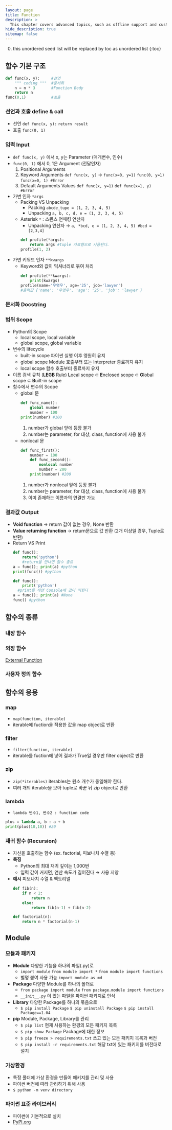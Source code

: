 ```yaml
---
layout: page
title: Function
description: >
  This chapter covers advanced topics, such as offline support and custom JS builds. Codings skills are recommended.
hide_description: true
sitemap: false
---
```

0. this unordered seed list will be replaced by toc as unordered list
{:toc}

## 함수 기본 구조
```python
def func(x, y):     #선언
	""" coding """  #문서화
	n = n * 3       #Function Body
	return n
func(0,1)           #호출
```

### 선언과 호출 define & call
- 선언 `def func(x, y):` `return result`
- 호출 `func(0, 1)`

### 입력 Input
- `def func(x, y)` 에서 x, y는 Parameter (매개변수, 인수)
- `func(0, 1)` 에서 0, 1은 Argument (전달인자)
    1. Positional Arguments
    2. Keyword Arguments
        `def func(x, y)` → `func(x=0, y=1)` `func(0, y=1)` `func(x=0, 1) #Error`
    3. Default Arguments Values
        `def func(x, y=1)` `def func(x=1, y) #Error`
- 가변 인자 `*args`
    - Packing VS Unpacking
        - Packing `abcde_tupe = (1, 2, 3, 4, 5)`
        - Unpacking `a, b, c, d, e = (1, 2, 3, 4, 5)`
    - Asterisk `*` : 스퀸스 언패킹 연산자
        - Unpacking 연산자 → `a, *bcd, e = (1, 2, 3, 4, 5) #bcd = [2,3,4]`
        ```python
        def profile(*args):
        	return args #tuple 자료형으로 사용된다.
        profile(1, 2)
        ```
- 가변 키워드 인자 `**kwargs`
    - Keyword와 값이 딕셔너리로 묶여 처리
        ```python
        def profile(**kwargs):
        	print(kwargs)
        profile(name='우영우', age='25', job='lawyer')
        #출력값 {'name': '우영우', 'age': '25', 'job': 'lawyer'}
        ```

### 문서화 Docstring

### 범위 Scope
- Python의 Scope
    - local scope, local variable
    - global scope, global variable
- 변수의 lifecycle
    - built-in scope 파이썬 실행 이후 영원히 유지
    - global scope Module 호출부터 또는 Interpreter 종료까지 유지
    - local scope 함수 호출부터 종료까지 유지
- 이름 검색 규칙 (**LEGB** Rule)
    **L**ocal scope ⊂ **E**nclosed scope ⊂ **G**lobal scope ⊂ **B**uilt-in scope
- 함수에서 변수의 Scope
    - global 문
        ```python
        def func_name():
        	global number
        	number = 100
        print(number) #100
        ```
        1. number가 global 앞에 등장 불가
        2. number는 parameter, for 대상, class, function에 사용 불가
    - nonlocal 문
        ```python
        def func_first():
        	number = 100
        	def func_second():
        		nonlocal number
        		number = 200
        	print(number) #200
        ```
        1. number가 nonlocal 앞에 등장 불가
        2. number는 parameter, for 대상, class, function에 사용 불가
        3. 이미 존재하는 이름과의 연결만 가능

### 결과값 Output
- **Void function** → return 값이 없는 경우, None 반환
- **Value returning function** → return문으로 값 반환 (2개 이상일 경우, Tuple로 반환)
- Return VS Print
    ```python
    def func():
    	return('python')
    	#return을 만나면 함수 종료
    a = func(); print(a) #python
    print(func()) #python
    ```
    ```python
    def func():
    	print('python')
      #print를 하면 Console에 값이 찍힌다
    a = func(); print(a) #None
    func() #python
    ```

## 함수의 종류
### 내장 함수
[Method of Datatype]: (method_of_datatype.md)
[Built-in Function]: (built_in_function.md)

### 외장 함수
[External Function](external_function.md)

### 사용자 정의 함수

## 함수의 응용

### map
- `map(function, iterable)`
- iterable에 fuction을 적용한 값을 map object로 반환

### filter
- `filter(function, iterable)`
- iterable를 fuction에 넣어 결과가 True일 경우만 filter object로 반환

### zip
- `zip(*iterables)` iterables는 원소 개수가 동일해야 한다.
- 여러 개의 iterable을 모아 tuple로 바꾼 뒤 zip object로 반환

### lambda
- `lambda 변수1, 변수2 : function code`
```python
plus = lambda a, b : a + b
print(plus(10,10)) #20
```

### 재귀 함수 (Recursion)
- 자신을 호출하는 함수 (ex. factorial, 피보나치 수열 등)
- **특징**
    - Python의 최대 재귀 깊이는 1,000번
    - 입력 값이 커지면, 연산 속도가 길어진다 → 사용 지양
- **예시** 피보나치 수열 & 팩토리얼
    ```python
    def fib(n):
    	if n < 2:
    		return n
    	else:
    		return fib(n-1) + fib(n-2)
    ```
    ```python
    def factorial(n):
    	return n * factorial(n-1)
    
    ```

## Module

### 모듈과 패키지
- **Module** 다양한 기능을 하나의 파일(.py)로
    - `import module` `from module import *` `from module import functions`
    - 별명 붙여 사용 가능 `import module as md`
- **Package** 다양한 Module를 하나의 폴더로
    - `from package import module` `from package.module import functions`
    - `__init__.py` 이 있는 파일을 파이썬 패키지로 인식
- **Library** 다양한 Package를 하나의 묶음으로
    - `$ pip install Package` `$ pip uninstall Package` `$ pip install Package==1.04`
- **pip** Module, Package, Library를 관리
    - `$ pip list` 현재 사용하는 환경의 모든 패키지 목록
    - `$ pip show Package` Package에 대한 정보
    - `$ pip freeze > requirements.txt` 쓰고 있는 모든 패키지 목록과 버전
    - `$ pip install -r requirements.txt` 해당 txt에 있는 패키지를 버전대로 설치

### 가상환경
- 특정 폴더에 가상 환경을 만들어 패키지를 관리 및 사용
- 파이썬 버전에 따라 관리하기 위해 사용
- `$ python -m venv directory`

### 파이썬 표준 라이브러리
- 파이썬에 기본적으로 설치
- [PyPI.org](http://PyPI.org)
